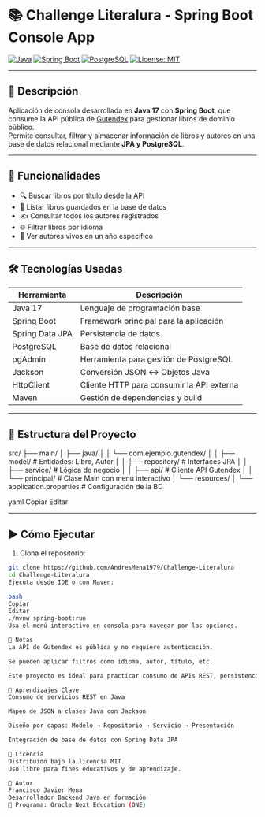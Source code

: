 
# 📚 Challenge Literalura - Spring Boot Console App

[![Java](https://img.shields.io/badge/Java-17-red?logo=java)](https://www.java.com/)
[![Spring Boot](https://img.shields.io/badge/Spring%20Boot-3.0-brightgreen?logo=springboot)](https://spring.io/projects/spring-boot)
[![PostgreSQL](https://img.shields.io/badge/PostgreSQL-Database-blue?logo=postgresql)](https://www.postgresql.org/)
[![License: MIT](https://img.shields.io/badge/License-MIT-yellow.svg)](https://opensource.org/licenses/MIT)

---

## 📖 Descripción

Aplicación de consola desarrollada en **Java 17** con **Spring Boot**, que consume la API pública de [Gutendex](https://gutendex.com/) para gestionar libros de dominio público.  
Permite consultar, filtrar y almacenar información de libros y autores en una base de datos relacional mediante **JPA y PostgreSQL**.

---

## 🚀 Funcionalidades

- 🔍 Buscar libros por título desde la API
- 📘 Listar libros guardados en la base de datos
- ✍️ Consultar todos los autores registrados
- 🌐 Filtrar libros por idioma
- 📅 Ver autores vivos en un año específico

---

## 🛠️ Tecnologías Usadas

| Herramienta        | Descripción                                |
|--------------------|--------------------------------------------|
| Java 17            | Lenguaje de programación base              |
| Spring Boot        | Framework principal para la aplicación     |
| Spring Data JPA    | Persistencia de datos                      |
| PostgreSQL         | Base de datos relacional                   |
| pgAdmin            | Herramienta para gestión de PostgreSQL     |
| Jackson            | Conversión JSON ↔️ Objetos Java            |
| HttpClient         | Cliente HTTP para consumir la API externa  |
| Maven              | Gestión de dependencias y build            |

---

## 🧱 Estructura del Proyecto

src/
├── main/
│ ├── java/
│ │ └── com.ejemplo.gutendex/
│ │ ├── model/ # Entidades: Libro, Autor
│ │ ├── repository/ # Interfaces JPA
│ │ ├── service/ # Lógica de negocio
│ │ ├── api/ # Cliente API Gutendex
│ │ └── principal/ # Clase Main con menú interactivo
│ └── resources/
│ └── application.properties # Configuración de la BD

yaml
Copiar
Editar

---

## ▶️ Cómo Ejecutar

1. Clona el repositorio:

```bash
git clone https://github.com/AndresMena1979/Challenge-Literalura
cd Challenge-Literalura
Ejecuta desde IDE o con Maven:

bash
Copiar
Editar
./mvnw spring-boot:run
Usa el menú interactivo en consola para navegar por las opciones.

📌 Notas
La API de Gutendex es pública y no requiere autenticación.

Se pueden aplicar filtros como idioma, autor, título, etc.

Este proyecto es ideal para practicar consumo de APIs REST, persistencia con JPA, y buenas prácticas de arquitectura.

🧠 Aprendizajes Clave
Consumo de servicios REST en Java

Mapeo de JSON a clases Java con Jackson

Diseño por capas: Modelo → Repositorio → Servicio → Presentación

Integración de base de datos con Spring Data JPA

🪪 Licencia
Distribuido bajo la licencia MIT.
Uso libre para fines educativos y de aprendizaje.

👤 Autor
Francisco Javier Mena
Desarrollador Backend Java en formación
📘 Programa: Oracle Next Education (ONE)

